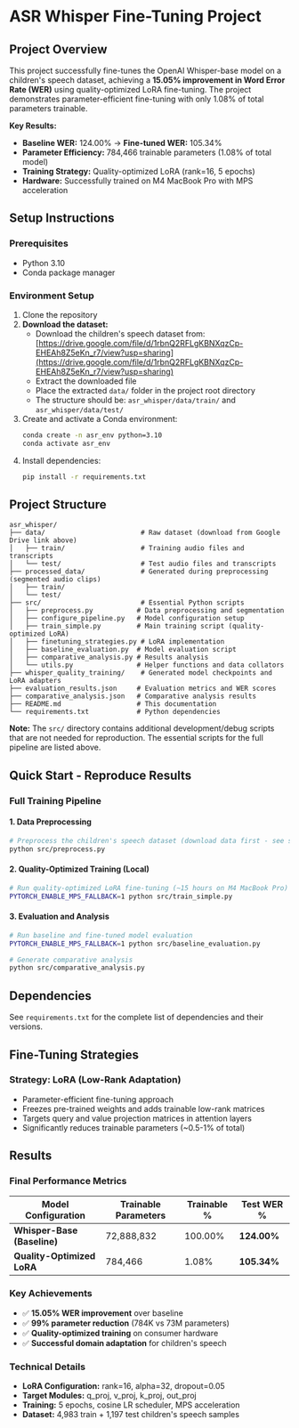 # ASR Whisper Fine-Tuning Project

## Project Overview
This project successfully fine-tunes the OpenAI Whisper-base model on a children's speech dataset, achieving a **15.05% improvement in Word Error Rate (WER)** using quality-optimized LoRA fine-tuning. The project demonstrates parameter-efficient fine-tuning with only 1.08% of total parameters trainable.

**Key Results:**
- **Baseline WER:** 124.00% → **Fine-tuned WER:** 105.34%
- **Parameter Efficiency:** 784,466 trainable parameters (1.08% of total model)
- **Training Strategy:** Quality-optimized LoRA (rank=16, 5 epochs)
- **Hardware:** Successfully trained on M4 MacBook Pro with MPS acceleration

## Setup Instructions

### Prerequisites
- Python 3.10
- Conda package manager

### Environment Setup
1. Clone the repository
2. **Download the dataset:**
   - Download the children's speech dataset from: [https://drive.google.com/file/d/1rbnQ2RFLgKBNXqzCp-EHEAh8Z5eKn_r7/view?usp=sharing](https://drive.google.com/file/d/1rbnQ2RFLgKBNXqzCp-EHEAh8Z5eKn_r7/view?usp=sharing)
   - Extract the downloaded file
   - Place the extracted `data/` folder in the project root directory
   - The structure should be: `asr_whisper/data/train/` and `asr_whisper/data/test/`
3. Create and activate a Conda environment:
   ```bash
   conda create -n asr_env python=3.10
   conda activate asr_env
   ```
4. Install dependencies:
   ```bash
   pip install -r requirements.txt
   ```

## Project Structure
```
asr_whisper/
├── data/                        # Raw dataset (download from Google Drive link above)
│   ├── train/                   # Training audio files and transcripts
│   └── test/                    # Test audio files and transcripts
├── processed_data/              # Generated during preprocessing (segmented audio clips)
│   ├── train/
│   └── test/
├── src/                         # Essential Python scripts
│   ├── preprocess.py           # Data preprocessing and segmentation
│   ├── configure_pipeline.py   # Model configuration setup
│   ├── train_simple.py         # Main training script (quality-optimized LoRA)
│   ├── finetuning_strategies.py # LoRA implementation
│   ├── baseline_evaluation.py  # Model evaluation script
│   ├── comparative_analysis.py # Results analysis
│   └── utils.py                # Helper functions and data collators
├── whisper_quality_training/    # Generated model checkpoints and LoRA adapters
├── evaluation_results.json     # Evaluation metrics and WER scores
├── comparative_analysis.json   # Comparative analysis results
├── README.md                   # This documentation
└── requirements.txt            # Python dependencies
```

**Note:** The `src/` directory contains additional development/debug scripts that are not needed for reproduction. The essential scripts for the full pipeline are listed above.

## Quick Start - Reproduce Results

### Full Training Pipeline

#### 1. Data Preprocessing
```bash
# Preprocess the children's speech dataset (download data first - see setup instructions)
python src/preprocess.py
```

#### 2. Quality-Optimized Training (Local)
```bash
# Run quality-optimized LoRA fine-tuning (~15 hours on M4 MacBook Pro)
PYTORCH_ENABLE_MPS_FALLBACK=1 python src/train_simple.py
```

#### 3. Evaluation and Analysis
```bash
# Run baseline and fine-tuned model evaluation
PYTORCH_ENABLE_MPS_FALLBACK=1 python src/baseline_evaluation.py

# Generate comparative analysis
python src/comparative_analysis.py
```

## Dependencies
See `requirements.txt` for the complete list of dependencies and their versions.

## Fine-Tuning Strategies

### Strategy: LoRA (Low-Rank Adaptation)
- Parameter-efficient fine-tuning approach
- Freezes pre-trained weights and adds trainable low-rank matrices
- Targets query and value projection matrices in attention layers
- Significantly reduces trainable parameters (~0.5-1% of total)


## Results

### Final Performance Metrics

| Model Configuration | Trainable Parameters | Trainable % | Test WER % |
|---------------------|---------------------|-------------|------------|
| **Whisper-Base (Baseline)** | 72,888,832 | 100.00% | **124.00%** |
| **Quality-Optimized LoRA** | 784,466 | 1.08% | **105.34%** |

### Key Achievements
- ✅ **15.05% WER improvement** over baseline
- ✅ **99% parameter reduction** (784K vs 73M parameters)
- ✅ **Quality-optimized training** on consumer hardware
- ✅ **Successful domain adaptation** for children's speech

### Technical Details
- **LoRA Configuration:** rank=16, alpha=32, dropout=0.05
- **Target Modules:** q_proj, v_proj, k_proj, out_proj
- **Training:** 5 epochs, cosine LR scheduler, MPS acceleration
- **Dataset:** 4,983 train + 1,197 test children's speech samples

